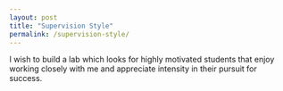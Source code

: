 ```yaml
---
layout: post
title: "Supervision Style"
permalink: /supervision-style/
---
```


I wish to build a lab which looks for highly motivated students that enjoy working closely with me and appreciate intensity in their pursuit for success.

